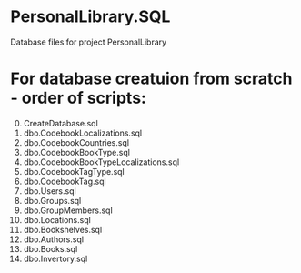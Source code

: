 # PersonalLibrary.SQL
Database files for project PersonalLibrary

# For database creatuion from scratch - order of scripts:
0. CreateDatabase.sql  
1. dbo.CodebookLocalizations.sql  
2. dbo.CodebookCountries.sql  
3. dbo.CodebookBookType.sql  
4. dbo.CodebookBookTypeLocalizations.sql  
5. dbo.CodebookTagType.sql  
6. dbo.CodebookTag.sql  
7. dbo.Users.sql  
8. dbo.Groups.sql  
9. dbo.GroupMembers.sql  
10. dbo.Locations.sql  
11. dbo.Bookshelves.sql  
12. dbo.Authors.sql  
13. dbo.Books.sql  
14. dbo.Invertory.sql  